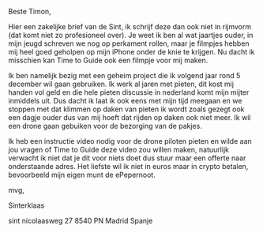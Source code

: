 Beste Timon,



Hier een zakelijke brief van de Sint, ik schrijf deze dan ook niet in rijmvorm (dat komt niet zo profesioneel over).
Je weet ik ben al wat jaartjes ouder, in mijn jeugd schreven we nog op perkament rollen, maar je filmpjes hebben mij heel goed geholpen op mijn iPhone 
onder de knie te krijgen. Nu dacht ik misschien kan Time to Guide ook een filmpje voor mij maken.


Ik ben namelijk bezig met een geheim project die ik volgend jaar rond 5 december wil gaan gebruiken. Ik werk al jaren met pieten, dit kost mij handen vol geld
en die hele pieten discussie in nederland komt mijn mijter inmiddels uit. Dus dacht ik laat ik ook eens met mijn tijd meegaan en we stoppen met dat klimmen op daken van pieten
ik wordt zoals gezegt ook een dagje ouder dus van mij hoeft dat rijden op daken ook niet meer. Ik wil een drone gaan gebuiken voor de bezorging van de pakjes.


Ik heb een instructie video nodig voor de drone piloten pieten en wilde aan jou vragen of Time to Guide deze video zou willen maken, natuurlijk verwacht ik niet dat
je dit voor niets doet dus stuur maar een offerte naar onderstaande adres. Het liefste wil ik niet in euros maar in crypto betalen, bevoorbeeld mijn eigen munt de ePepernoot.



mvg,

Sinterklaas 

sint nicolaasweg 27
8540 PN Madrid
Spanje

